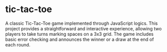 # tic-tac-toe
A classic Tic-Tac-Toe game implemented through JavaScript logics. This project provides a straightforward and interactive experience, allowing two players to take turns marking spaces on a 3x3 grid. The game includes basic error checking and announces the winner or a draw at the end of each round.
